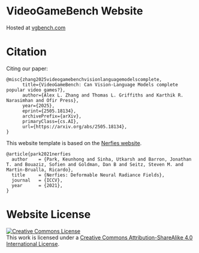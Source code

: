 # VideoGameBench Website
Hosted at [vgbench.com](https://www.vgbench.com)

# Citation
Citing our paper:
```
@misc{zhang2025videogamebenchvisionlanguagemodelscomplete,
      title={VideoGameBench: Can Vision-Language Models complete popular video games?}, 
      author={Alex L. Zhang and Thomas L. Griffiths and Karthik R. Narasimhan and Ofir Press},
      year={2025},
      eprint={2505.18134},
      archivePrefix={arXiv},
      primaryClass={cs.AI},
      url={https://arxiv.org/abs/2505.18134}, 
}
```

This website template is based on the [Nerfies website](https://nerfies.github.io).
```
@article{park2021nerfies
  author    = {Park, Keunhong and Sinha, Utkarsh and Barron, Jonathan T. and Bouaziz, Sofien and Goldman, Dan B and Seitz, Steven M. and Martin-Brualla, Ricardo},
  title     = {Nerfies: Deformable Neural Radiance Fields},
  journal   = {ICCV},
  year      = {2021},
}
```

# Website License
<a rel="license" href="http://creativecommons.org/licenses/by-sa/4.0/"><img alt="Creative Commons License" style="border-width:0" src="https://i.creativecommons.org/l/by-sa/4.0/88x31.png" /></a><br />This work is licensed under a <a rel="license" href="http://creativecommons.org/licenses/by-sa/4.0/">Creative Commons Attribution-ShareAlike 4.0 International License</a>.
